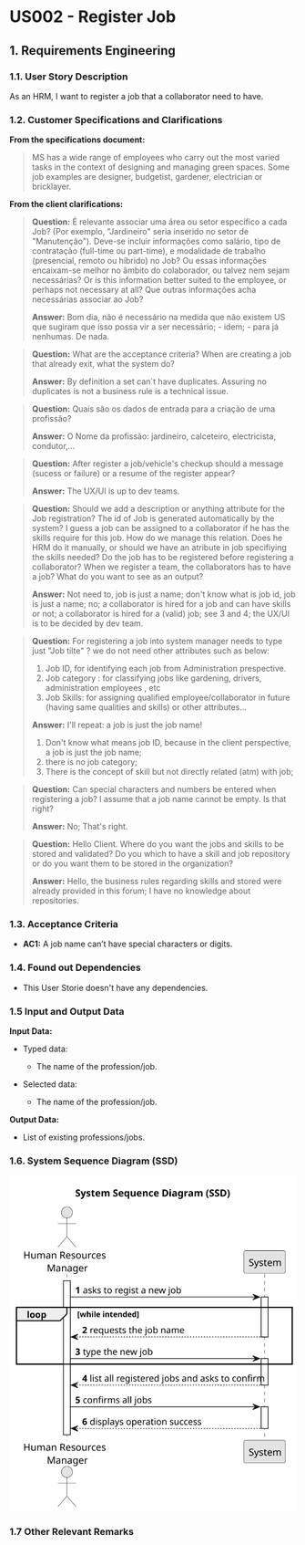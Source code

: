 # US002 - Register Job


## 1. Requirements Engineering

### 1.1. User Story Description

As an HRM, I want to register a job that a collaborator need to have.

### 1.2. Customer Specifications and Clarifications 

**From the specifications document:**

> MS has a wide range of employees who carry out the most varied tasks in the context of designing and managing green spaces. Some job examples are designer, budgetist, gardener, electrician or bricklayer.

**From the client clarifications:**

> **Question:**
>É relevante associar uma área ou setor específico a cada Job? (Por exemplo, "Jardineiro" seria inserido no setor de "Manutenção"). Deve-se incluir informações como salário, tipo de contratação (full-time ou part-time), e modalidade de trabalho (presencial, remoto ou híbrido) no Job? Ou essas informações encaixam-se melhor no âmbito do colaborador, ou talvez nem sejam necessárias? Or is this information better suited to the employee, or perhaps not necessary at all? Que outras informações acha necessárias associar ao Job?
>
> **Answer:** Bom dia, não é  necessário na medida que não existem US que sugiram que isso possa vir a ser necessário; - idem; - para já nenhumas. De nada.

> **Question:**
>What are the acceptance criteria? When are creating a job that already exit, what the system do?
>
> **Answer:** By definition a set can´t have duplicates. Assuring no duplicates is not a business rule is a technical issue.

> **Question:**
>Quais são os dados de entrada para a criação de uma profissão?
>
> **Answer:** O Nome da profissão: jardineiro, calceteiro, electricista, condutor,...

> **Question:**
>After register a job/vehicle's checkup should a message (sucess or failure) or a resume of the register appear?
>
> **Answer:** The UX/UI is up to dev teams.

> **Question:**
>Should we add a description or anything attribute for the Job registration? The id of Job is generated automatically by the system? 
> I guess a job can be assigned to a collaborator if he has the skills require for this job. How do we manage this relation. Does he HRM do it manually, or should we have an atribute in job specifiying the skills needed? 
> Do the job has to be registered before registering a collaborator? When we register a team, the collaborators has to have a job? What do you want to see as an output?
>
> **Answer:** Not need to, job is just a name; don't know what is job id, job is just a name; no; a collaborator is hired for a job and can have skills or not; 
>a collaborator is hired for a (valid) job; see 3 and 4; the UX/UI is to be decided by dev team.

> **Question:**
>For registering a job into system manager needs to type just "Job tilte" ? we do not need other attributes such as below: 
>1. Job ID, for identifying each job from Administration prespective.
>2. Job category : for classifying jobs like gardening, drivers, administration employees , etc
>3. Job Skills: for assigning qualified employee/collaborator in future (having same qualities and skills) or other attributes...
>
> **Answer:** I'll repeat:
a job is just the job name!
>1. Don't know what means job ID, because in the client perspective, a job is just the job name;
>2. there is no job category;
>3. There is the concept of skill but not directly related (atm) with job;

> **Question:**
>Can special characters and numbers be entered when registering a job? I assume that a job name cannot be empty. Is that right?
>
> **Answer:** No; That's right.

> **Question:**
>Hello Client. Where do you want the jobs and skills to be stored and validated? Do you which to have a skill and job repository or do you want them to be stored in the organization?
>
> **Answer:** Hello, the business rules regarding skills and stored were already provided in this forum; I have no knowledge about repositories.

### 1.3. Acceptance Criteria

* **AC1:** A job name can’t have special characters or digits.

### 1.4. Found out Dependencies

* This User Storie doesn't have any dependencies.

### 1.5 Input and Output Data

**Input Data:**

* Typed data:
  * The name of the profession/job.

* Selected data:
  * The name of the profession/job.

**Output Data:**

* List of existing professions/jobs.

### 1.6. System Sequence Diagram (SSD)

![System Sequence Diagram - Alternative One](svg/us002-system-sequence-diagram-alternative-one.svg)

### 1.7 Other Relevant Remarks